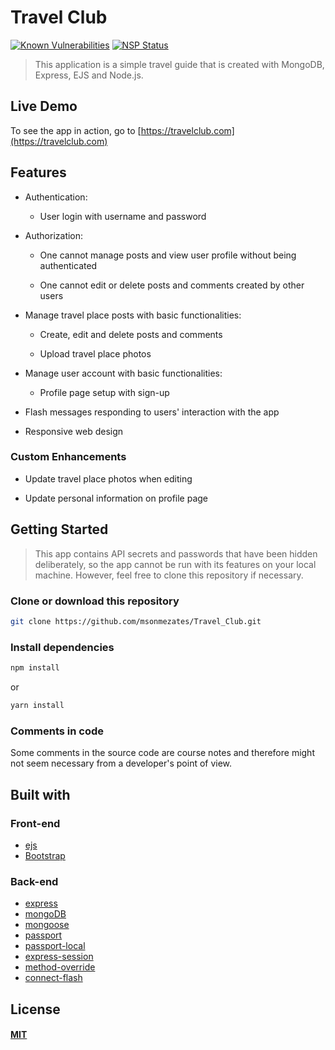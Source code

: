 # Travel Club

[![Known Vulnerabilities](https://snyk.io/test/github/lucasweng/yelp-camp/badge.svg)](https://snyk.io/test/github/lucasweng/yelp-camp)
[![NSP Status](https://nodesecurity.io/orgs/webdevprojects/projects/e3247e54-2256-44ff-9c8a-e4e087bd49fa/badge)](https://nodesecurity.io/orgs/webdevprojects/projects/e3247e54-2256-44ff-9c8a-e4e087bd49fa)

> This application is a simple travel guide that is created with MongoDB, Express, EJS and Node.js.

## Live Demo

To see the app in action, go to [https://travelclub.com](https://travelclub.com)

## Features

* Authentication:
  
  * User login with username and password

* Authorization:

  * One cannot manage posts and view user profile without being authenticated

  * One cannot edit or delete posts and comments created by other users

* Manage travel place posts with basic functionalities:

  * Create, edit and delete posts and comments

  * Upload travel place photos

* Manage user account with basic functionalities:

  * Profile page setup with sign-up

* Flash messages responding to users' interaction with the app

* Responsive web design

### Custom Enhancements

* Update travel place photos when editing 

* Update personal information on profile page

## Getting Started

> This app contains API secrets and passwords that have been hidden deliberately, so the app cannot be run with its features on your local machine. However, feel free to clone this repository if necessary.

### Clone or download this repository

```sh
git clone https://github.com/msonmezates/Travel_Club.git
```

### Install dependencies

```sh
npm install
```

or

```sh
yarn install
```

### Comments in code

Some comments in the source code are course notes and therefore might not seem necessary from a developer's point of view.

## Built with

### Front-end

* [ejs](http://ejs.co/)
* [Bootstrap](https://getbootstrap.com/)

### Back-end

* [express](https://expressjs.com/)
* [mongoDB](https://www.mongodb.com/)
* [mongoose](http://mongoosejs.com/)
* [passport](http://www.passportjs.org/)
* [passport-local](https://github.com/jaredhanson/passport-local#passport-local)
* [express-session](https://github.com/expressjs/session#express-session)
* [method-override](https://github.com/expressjs/method-override#method-override)
* [connect-flash](https://github.com/jaredhanson/connect-flash#connect-flash)

## License

#### [MIT](./LICENSE)
